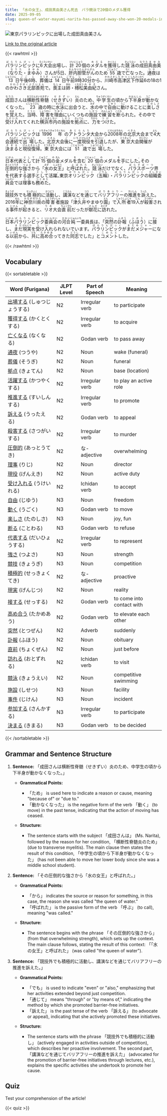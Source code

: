```yaml
---
title: 「水の女王」、成田真由美さん死去　パラ競泳で20個のメダル獲得
date: 2025-09-05
slug: queen-of-water-mayumi-narita-has-passed-away-she-won-20-medals-in-para-swimming
---
```


![東京パラリンピックに出場した成田真由美さん](https://www.asahicom.jp/imgopt/img/e7a68a0319/comm_L/AS20250905003345.jpg "東京パラリンピックに出場した成田真由美さん")

[Link to the original article](https://asahi.com/articles/AST9533TGT95UTQP01ZM.html?iref=comtop_7_07)

{{< rawhtml >}}
<p><ruby>パラリンピック<rt>ぱらりんぴっく</rt></ruby>に<ruby>6<rt>ろく</rt></ruby><ruby>大会<rt>たいかい</rt></ruby>出場し、<ruby>計<rt>けい</rt></ruby><ruby>20<rt>にじゅう</rt></ruby>個の<ruby>メダル<rt>めだる</rt></ruby>を<ruby>獲得<rt>かくとく</rt></ruby>した<ruby>競泳<rt>きょうえい</rt></ruby>の<ruby>成田<rt>なりた</rt></ruby><ruby>真由美<rt>まゆみ</rt></ruby>（<ruby>なりた<rt>なりた</rt></ruby>・<ruby>まゆみ<rt>まゆみ</rt></ruby>）さんが<ruby>5<rt>ご</rt></ruby>日、<ruby>肝内胆管がん<rt>かんないたんかんがん</rt></ruby>のため<ruby>55<rt>ごじゅうご</rt></ruby>歳で<ruby>亡<rt>なく</rt></ruby>なった。<ruby>通夜<rt>つや</rt></ruby>は<ruby>13<rt>じゅうさん</rt></ruby>日<ruby>午後<rt>ごご</rt></ruby>6<ruby>時<rt>じ</rt></ruby>、<ruby>葬儀<rt>そうぎ</rt></ruby>は<ruby>14<rt>じゅうよん</rt></ruby>日<ruby>午前<rt>ごぜん</rt></ruby>9<ruby>時<rt>じ</rt></ruby>30<ruby>分<rt>ふん</rt></ruby>から、<ruby>川崎市<rt>かわさきし</rt></ruby><ruby>高津区<rt>たかつく</rt></ruby><ruby>下作延<rt>しもさくのべ</rt></ruby>6の18の1の<ruby>かわさき北部斎苑<rt>かわさきほくぶさいえん</rt></ruby>で。<ruby>喪主<rt>もしゅ</rt></ruby>は<ruby>姉<rt>あね</rt></ruby>・<ruby>榑松<rt>くれまつ</rt></ruby><ruby>美由紀<rt>みゆき</rt></ruby>さん。</p>

<p><ruby>成田<rt>なりた</rt></ruby>さんは<ruby>横断性<rt>おうだんせい</rt></ruby><ruby>脊髄<rt>せきずい</rt></ruby>（<ruby>せきずい<rt>せきずい</rt></ruby>）<ruby>炎<rt>えん</rt></ruby>のため、<ruby>中学生<rt>ちゅうがくせい</rt></ruby>の頃から<ruby>下半身<rt>かはんしん</rt></ruby>が<ruby>動<rt>うご</rt></ruby>かなくなった。<ruby>23<rt>にじゅうさん</rt></ruby>歳の時に<ruby>水泳<rt>すいえい</rt></ruby>に出会うと、<ruby>水<rt>みず</rt></ruby>の中で<ruby>自由<rt>じゆう</rt></ruby>に<ruby>動<rt>うご</rt></ruby>けることに<ruby>楽しさ<rt>たのしさ</rt></ruby>を<ruby>覚<rt>おぼ</rt></ruby>えた。<ruby>当時<rt>とうじ</rt></ruby>、<ruby>障害<rt>しょうがい</rt></ruby>を<ruby>理由<rt>りゆう</rt></ruby>にいくつもの<ruby>施設<rt>しせつ</rt></ruby>で<ruby>練習<rt>れんしゅう</rt></ruby>を<ruby>断<rt>ことわ</rt></ruby>られた。その中で<ruby>受け入<rt>うけいれ</rt></ruby>れてくれた<ruby>横浜市内<rt>よこはましない</rt></ruby>の<ruby>施設<rt>しせつ</rt></ruby>を<ruby>拠点<rt>きょてん</rt></ruby>に、<ruby>力<rt>ちから</rt></ruby>を<ruby>つけ<rt>つけ</rt></ruby>た。</p>

<p><ruby>パラリンピック<rt>ぱらりんぴっく</rt></ruby>は<ruby>1996年<rt>いちきゅうきゅうろくねん</rt></ruby>の<ruby>アトランタ<rt>あとらんた</rt></ruby>大会から<ruby>2008年<rt>にせんはちねん</rt></ruby>の<ruby>北京<rt>ぺきん</rt></ruby>大会まで<ruby>4<rt>よん</rt></ruby>大会<ruby>連続<rt>れんぞく</rt></ruby>で<ruby>出場<rt>しゅつじょう</rt></ruby>した。<ruby>北京<rt>ぺきん</rt></ruby>大会<ruby>後<rt>ご</rt></ruby>に<ruby>一度<rt>いちど</rt></ruby><ruby>現役<rt>げんえき</rt></ruby>を<ruby>引退<rt>いんたい</rt></ruby>したが、<ruby>東京<rt>とうきょう</rt></ruby>大会<ruby>開催<rt>かいさい</rt></ruby>が<ruby>決まる<rt>きまる</rt></ruby>と<ruby>現役復帰<rt>げんえきふっき</rt></ruby>。<ruby>東京<rt>とうきょう</rt></ruby>大会には<ruby>51<rt>ごじゅういち</rt></ruby>歳で<ruby>出場<rt>しゅつじょう</rt></ruby>した。</p>

<p><ruby>日本<rt>にほん</rt></ruby>代表<ruby>として<rt>として</rt></ruby>計<ruby>15<rt>じゅうご</rt></ruby>個<ruby>の<rt>の</rt></ruby><ruby>金<rt>きん</rt></ruby>メダル<ruby>を<rt>を</rt></ruby>含む<ruby>20<rt>にじゅっこ</rt></ruby>個<ruby>の<rt>の</rt></ruby>メダル<ruby>を<rt>を</rt></ruby>手にした<ruby>。<rt>。</rt></ruby>その<ruby>圧倒的<rt>あっとうてき</rt></ruby>な<ruby>強さ<rt>つよさ</rt></ruby>から「<ruby>水<rt>みず</rt></ruby>の<ruby>女王<rt>じょおう</rt></ruby>」と<ruby>呼ばれた<rt>よばれた</rt></ruby>。<ruby>競泳<rt>きょうえい</rt></ruby>だけでなく、<ruby>パラスポーツ<rt>ぱらすぽーつ</rt></ruby>界<ruby>を<rt>を</rt></ruby>代表<ruby>する<rt>する</rt></ruby>選手<ruby>として<rt>として</rt></ruby>活躍<ruby>。<rt>。</rt></ruby>東京<ruby>オリンピック<rt>おりんぴっく</rt></ruby>（<ruby>五輪<rt>ごりん</rt></ruby>）・<ruby>パラリンピック<rt>ぱらりんぴっく</rt></ruby>の<ruby>組織委員会<rt>そしきいいんかい</rt></ruby>では<ruby>理事<rt>りじ</rt></ruby>も<ruby>務めた<rt>つとめた</rt></ruby>。</p>

<p><ruby>競技<rt>きょうぎ</rt></ruby>外でも<ruby>積極<rt>せっきょく</rt></ruby>的に<ruby>活動<rt>かつどう</rt></ruby>し、<ruby>講演<rt>こうえん</rt></ruby>などを<ruby>通<rt>つう</rt></ruby>じて<ruby>バリアフリー<rt>ばりあふりー</rt></ruby>の<ruby>推進<rt>すいしん</rt></ruby>を<ruby>訴<rt>うった</rt></ruby>えた。2016<ruby>年<rt>ねん</rt></ruby>に<ruby>神奈川県<rt>かながわけん</rt></ruby>の<ruby>障害者<rt>しょうがいしゃ</rt></ruby>施設「<ruby>津久井<rt>つくい</rt></ruby>やまゆり<ruby>園<rt>えん</rt></ruby>」で<ruby>入所者<rt>にゅうしょしゃ</rt></ruby>19<ruby>人<rt>にん</rt></ruby>が<ruby>殺害<rt>さつがい</rt></ruby>される<ruby>事件<rt>じけん</rt></ruby>が<ruby>起<rt>お</rt></ruby>きると、<ruby>リオ<rt>りお</rt></ruby>大会<ruby>直前<rt>ちょくぜん</rt></ruby>だったが<ruby>献花<rt>けんか</rt></ruby>に<ruby>訪<rt>おとず</rt></ruby>れた。</p>

<p><ruby>日本<rt>にほん</rt></ruby><ruby>パラリンピック<rt>ぱらりんぴっく</rt></ruby><ruby>委員会<rt>いいんかい</rt></ruby>の<ruby>河合<rt>かわい</rt></ruby><ruby>純一<rt>じゅんいち</rt></ruby>委員長は、「<ruby>突然<rt>とつぜん</rt></ruby>の<ruby>訃報<rt>ふほう</rt></ruby>（<ruby>ふほう<rt>ふほう</rt></ruby>）に<ruby>接<rt>せっ</rt></ruby>し、<ruby>まだ<rt>まだ</rt></ruby><ruby>現実<rt>げんじつ</rt></ruby>を<ruby>受<rt>う</rt></ruby>け<ruby>入<rt>い</rt></ruby>れられないでいます。<ruby>パラリンピック<rt>ぱらりんぴっく</rt></ruby>が<ruby>まだ<rt>まだ</rt></ruby><ruby>メジャー<rt>めじゃー</rt></ruby>になる<ruby>以前<rt>いぜん</rt></ruby>から、<ruby>共<rt>とも</rt></ruby>に<ruby>高め合<rt>たかめあ</rt></ruby>ってきた<ruby>同志<rt>どうし</rt></ruby>でした」と<ruby>コメント<rt>こめんと</rt></ruby>した。</p>
{{< /rawhtml >}}

## Vocabulary


{{< sortabletable >}}

| Word (Furigana)        | JLPT Level | Part of Speech         | Meaning                          |
|------------------------|------------|------------------------|----------------------------------|
|[出場する](https://jisho.org/search/%E5%87%BA%E5%A0%B4%E3%81%99%E3%82%8B) (しゅつじょうする)| N2         | Irregular verb         | to participate                   |
|[獲得する](https://jisho.org/search/%E7%8D%B2%E5%BE%97%E3%81%99%E3%82%8B) (かくとくする)| N2         | Irregular verb         | to acquire                       |
|[亡くなる](https://jisho.org/search/%E4%BA%A1%E3%81%8F%E3%81%AA%E3%82%8B) (なくなる)| N2         | Godan verb             | to pass away                     |
|[通夜](https://jisho.org/search/%E9%80%9A%E5%A4%9C) (つうや)| N2         | Noun                   | wake (funeral)                  |
|[葬儀](https://jisho.org/search/%E8%91%AC%E5%84%80) (そうぎ)| N2         | Noun                   | funeral                          |
|[拠点](https://jisho.org/search/%E6%8B%A0%E7%82%B9) (きょてん)| N2         | Noun                   | base (location)                 |
|[活躍する](https://jisho.org/search/%E6%B4%BB%E8%BA%8D%E3%81%99%E3%82%8B) (かつやくする)| N2         | Irregular verb         | to play an active role          |
|[推進する](https://jisho.org/search/%E6%8E%A8%E9%80%B2%E3%81%99%E3%82%8B) (すいしんする)| N2         | Irregular verb         | to promote                       |
|[訴える](https://jisho.org/search/%E8%A8%B4%E3%81%88%E3%82%8B) (うったえる)| N2         | Godan verb             | to appeal                        |
|[殺害する](https://jisho.org/search/%E6%AE%BA%E5%AE%B3%E3%81%99%E3%82%8B) (さつがいする)| N2         | Irregular verb         | to murder                        |
|[圧倒的](https://jisho.org/search/%E5%9C%A7%E5%80%92%E7%9A%84) (あっとうてき)| N2         | な-adjective           | overwhelming                     |
|[理事](https://jisho.org/search/%E7%90%86%E4%BA%8B) (りじ)| N2         | Noun                   | director                         |
|[現役](https://jisho.org/search/%E7%8F%BE%E5%BD%B9) (げんえき)| N2         | Noun                   | active duty                      |
|[受け入れる](https://jisho.org/search/%E5%8F%97%E3%81%91%E5%85%A5%E3%82%8C%E3%82%8B) (うけいれる)| N2         | Ichidan verb           | to accept                        |
|[自由](https://jisho.org/search/%E8%87%AA%E7%94%B1) (じゆう)| N3         | Noun                   | freedom                          |
|[動く](https://jisho.org/search/%E5%8B%95%E3%81%8F) (うごく)| N3         | Godan verb             | to move                          |
|[楽しさ](https://jisho.org/search/%E6%A5%BD%E3%81%97%E3%81%95) (たのしさ)| N3         | Noun                   | joy, fun                         |
|[断る](https://jisho.org/search/%E6%96%AD%E3%82%8B) (ことわる)| N3         | Godan verb             | to refuse                        |
|[代表する](https://jisho.org/search/%E4%BB%A3%E8%A1%A8%E3%81%99%E3%82%8B) (だいひょうする)| N2         | Irregular verb         | to represent                     |
|[強さ](https://jisho.org/search/%E5%BC%B7%E3%81%95) (つよさ)| N3         | Noun                   | strength                         |
|[競技](https://jisho.org/search/%E7%AB%B6%E6%8A%80) (きょうぎ)| N3         | Noun                   | competition                      |
|[積極的](https://jisho.org/search/%E7%A9%8D%E6%A5%B5%E7%9A%84) (せっきょくてき)| N2         | な-adjective           | proactive                        |
|[現実](https://jisho.org/search/%E7%8F%BE%E5%AE%9F) (げんじつ)| N2         | Noun                   | reality                          |
|[接する](https://jisho.org/search/%E6%8E%A5%E3%81%99%E3%82%8B) (せっする)| N2         | Godan verb             | to come into contact with        |
|[高め合う](https://jisho.org/search/%E9%AB%98%E3%82%81%E5%90%88%E3%81%86) (たかめあう)| N2         | Godan verb             | to elevate each other           |
|[突然](https://jisho.org/search/%E7%AA%81%E7%84%B6) (とつぜん)| N2         | Adverb                 | suddenly                         |
|[訃報](https://jisho.org/search/%E8%A8%83%E5%A0%B1) (ふほう)| N2         | Noun                   | obituary                         |
|[直前](https://jisho.org/search/%E7%9B%B4%E5%89%8D) (ちょくぜん)| N2         | Noun                   | just before                      |
|[訪れる](https://jisho.org/search/%E8%A8%AA%E3%82%8C%E3%82%8B) (おとずれる)| N2         | Ichidan verb           | to visit                         |
|[競泳](https://jisho.org/search/%E7%AB%B6%E6%B3%B3) (きょうえい)| N2         | Noun                   | competitive swimming             |
|[施設](https://jisho.org/search/%E6%96%BD%E8%A8%AD) (しせつ)| N3         | Noun                   | facility                         |
|[事件](https://jisho.org/search/%E4%BA%8B%E4%BB%B6) (じけん)| N3         | Noun                   | incident                         |
|[参加する](https://jisho.org/search/%E5%8F%82%E5%8A%A0%E3%81%99%E3%82%8B) (さんかする)| N3         | Irregular verb         | to participate                   |
|[決まる](https://jisho.org/search/%E6%B1%BA%E3%81%BE%E3%82%8B) (きまる)| N3         | Godan verb             | to be decided                   |

{{< /sortabletable >}}


## Grammar and Sentence Structure

1. **Sentence:** 「成田さんは横断性脊髄（せきずい）炎のため、中学生の頃から下半身が動かなくなった。」

   - **Grammatical Points:**
     - 「ため」 is used here to indicate a reason or cause, meaning "because of" or "due to."
     - 「動かなくなった」 is the negative form of the verb 「動く」 (to move) in the past tense, indicating that the action of moving has ceased.

   - **Structure:**
     - The sentence starts with the subject 「成田さんは」 (Ms. Narita), followed by the reason for her condition, 「横断性脊髄炎のため」 (due to transverse myelitis). The main clause then states the result of this condition, 「中学生の頃から下半身が動かなくなった」 (has not been able to move her lower body since she was a middle school student).

2. **Sentence:** 「その圧倒的な強さから「水の女王」と呼ばれた。」

   - **Grammatical Points:**
     - 「から」 indicates the source or reason for something, in this case, the reason she was called "the queen of water."
     - 「呼ばれた」 is the passive form of the verb 「呼ぶ」 (to call), meaning "was called."

   - **Structure:**
     - The sentence begins with the phrase 「その圧倒的な強さから」 (from that overwhelming strength), which sets up the context. The main clause follows, stating the result of this context: 「「水の女王」と呼ばれた」 (was called "the queen of water").

3. **Sentence:** 「競技外でも積極的に活動し、講演などを通じてバリアフリーの推進を訴えた。」

   - **Grammatical Points:**
     - 「でも」 is used to indicate "even" or "also," emphasizing that her activities extended beyond just competition.
     - 「通じて」 means "through" or "by means of," indicating the method by which she promoted barrier-free initiatives.
     - 「訴えた」 is the past tense of the verb 「訴える」 (to advocate or appeal), indicating that she actively promoted these initiatives.

   - **Structure:**
     - The sentence starts with the phrase 「競技外でも積極的に活動し」 (actively engaged in activities outside of competition), which describes her proactive involvement. The second part, 「講演などを通じてバリアフリーの推進を訴えた」 (advocated for the promotion of barrier-free initiatives through lectures, etc.), explains the specific activities she undertook to promote her cause.

## Quiz

Test your comprehension of the article!

{{< quiz >}}